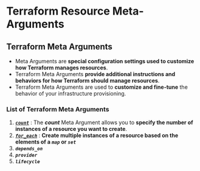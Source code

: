 # Terraform Resource Meta-Arguments

## Terraform Meta Arguments

- Meta Arguments are **special configuration settings used to customize how Terraform manages resources**.
- Terraform Meta Arguments **provide additional instructions and behaviors for how Terraform should manage resources**. 
- Terraform Meta Arguments are used to **customize and fine-tune** the behavior of your infrastructure provisioning.

### List of Terraform Meta Arguments

1. [***`count`***](./08-01-count/) : The ***count*** Meta Argument allows you to **specify the number of instances of a resource you want to create**.
2. [***`for_each`***](./08-02-for_each/) : **Create multiple instances of a resource based on the elements of a ***`map`*** or ***`set`*****
3. ***`depends_on`***
4. ***`provider`***
5. ***`lifecycle`***  
<!-- -->

